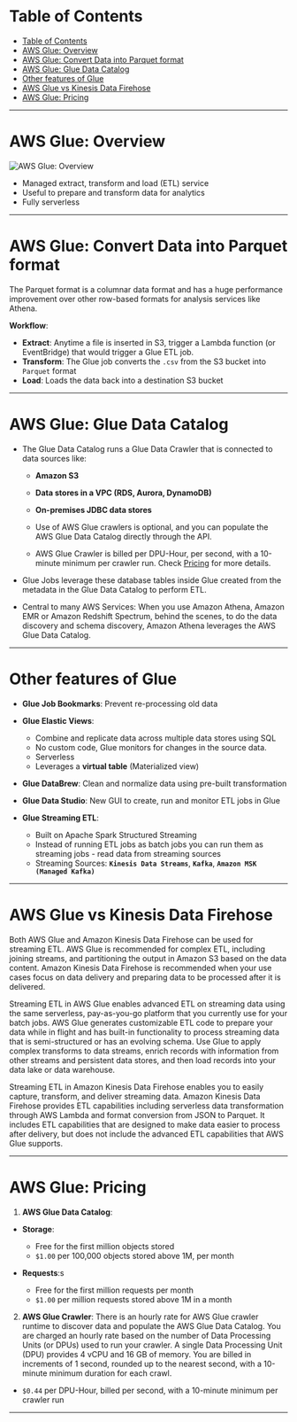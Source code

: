 # Table of Contents

- [Table of Contents](#table-of-contents)
- [AWS Glue: Overview](#aws-glue-overview)
- [AWS Glue: Convert Data into Parquet format](#aws-glue-convert-data-into-parquet-format)
- [AWS Glue: Glue Data Catalog](#aws-glue-glue-data-catalog)
- [Other features of Glue](#other-features-of-glue)
- [AWS Glue vs Kinesis Data Firehose](#aws-glue-vs-kinesis-data-firehose)
- [AWS Glue: Pricing](#aws-glue-pricing)

---

# AWS Glue: Overview

![AWS Glue: Overview](https://d1.awsstatic.com/reInvent/reinvent-2022/glue/Product-Page-Diagram_AWS-Glue_for-Ray%402x.f34b47cf0280c7d843ea457b704ea512bebd91d5.png)

- Managed extract, transform and load (ETL) service
- Useful to prepare and transform data for analytics
- Fully serverless

---

# AWS Glue: Convert Data into Parquet format

The Parquet format is a columnar data format and has a huge performance improvement over other row-based formats for analysis services like Athena.

**Workflow**:

- **Extract**: Anytime a file is inserted in S3, trigger a Lambda function (or EventBridge) that would trigger a Glue ETL job.
- **Transform**: The Glue job converts the `.csv` from the S3 bucket into `Parquet` format
- **Load**: Loads the data back into a destination S3 bucket

---

# AWS Glue: Glue Data Catalog

- The Glue Data Catalog runs a Glue Data Crawler that is connected to data sources like:

  - **Amazon S3**
  - **Data stores in a VPC (RDS, Aurora, DynamoDB)**
  - **On-premises JDBC data stores**

  - Use of AWS Glue crawlers is optional, and you can populate the AWS Glue Data Catalog directly through the API.
  - AWS Glue Crawler is billed per DPU-Hour, per second, with a 10-minute minimum per crawler run. Check [Pricing](#aws-glue-pricing) for more details.

- Glue Jobs leverage these database tables inside Glue created from the metadata in the Glue Data Catalog to perform ETL.
- Central to many AWS Services: When you use Amazon Athena, Amazon EMR or Amazon Redshift Spectrum, behind the scenes, to do the data discovery and schema discovery, Amazon Athena leverages the AWS Glue Data Catalog.

---

# Other features of Glue

- **Glue Job Bookmarks**: Prevent re-processing old data

- **Glue Elastic Views**:

  - Combine and replicate data across multiple data stores using SQL
  - No custom code, Glue monitors for changes in the source data.
  - Serverless
  - Leverages a **virtual table** (Materialized view)

- **Glue DataBrew**: Clean and normalize data using pre-built transformation

- **Glue Data Studio**: New GUI to create, run and monitor ETL jobs in Glue

- **Glue Streaming ETL**:

  - Built on Apache Spark Structured Streaming
  - Instead of running ETL jobs as batch jobs you can run them as streaming jobs - read data from streaming sources
  - Streaming Sources: **`Kinesis Data Streams`**, **`Kafka`**, **`Amazon MSK (Managed Kafka)`**

---

# AWS Glue vs Kinesis Data Firehose

Both AWS Glue and Amazon Kinesis Data Firehose can be used for streaming ETL. AWS Glue is recommended for complex ETL, including joining streams, and partitioning the output in Amazon S3 based on the data content. Amazon Kinesis Data Firehose is recommended when your use cases focus on data delivery and preparing data to be processed after it is delivered.

Streaming ETL in AWS Glue enables advanced ETL on streaming data using the same serverless, pay-as-you-go platform that you currently use for your batch jobs. AWS Glue generates customizable ETL code to prepare your data while in flight and has built-in functionality to process streaming data that is semi-structured or has an evolving schema. Use Glue to apply complex transforms to data streams, enrich records with information from other streams and persistent data stores, and then load records into your data lake or data warehouse.

Streaming ETL in Amazon Kinesis Data Firehose enables you to easily capture, transform, and deliver streaming data. Amazon Kinesis Data Firehose provides ETL capabilities including serverless data transformation through AWS Lambda and format conversion from JSON to Parquet. It includes ETL capabilities that are designed to make data easier to process after delivery, but does not include the advanced ETL capabilities that AWS Glue supports.

---

# AWS Glue: Pricing

1. **AWS Glue Data Catalog**:

- **Storage**:

  - Free for the first million objects stored
  - `$1.00` per 100,000 objects stored above 1M, per month

- **Requests**:s

  - Free for the first million requests per month
  - `$1.00` per million requests stored above 1M in a month

2. **AWS Glue Crawler**: There is an hourly rate for AWS Glue crawler runtime to discover data and populate the AWS Glue Data Catalog. You are charged an hourly rate based on the number of Data Processing Units (or DPUs) used to run your crawler. A single Data Processing Unit (DPU) provides 4 vCPU and 16 GB of memory. You are billed in increments of 1 second, rounded up to the nearest second, with a 10-minute minimum duration for each crawl.

- `$0.44` per DPU-Hour, billed per second, with a 10-minute minimum per crawler run

---
